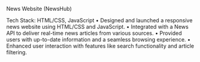 News Website (NewsHub)	           

Tech Stack: HTML/CSS, JavaScript 
•	Designed and launched a responsive news website using HTML/CSS and JavaScript.
•	Integrated with a News API to deliver real-time news articles from various sources.
•	Provided users with up-to-date information and a seamless browsing experience.
•	Enhanced user interaction with features like search functionality and article filtering.
